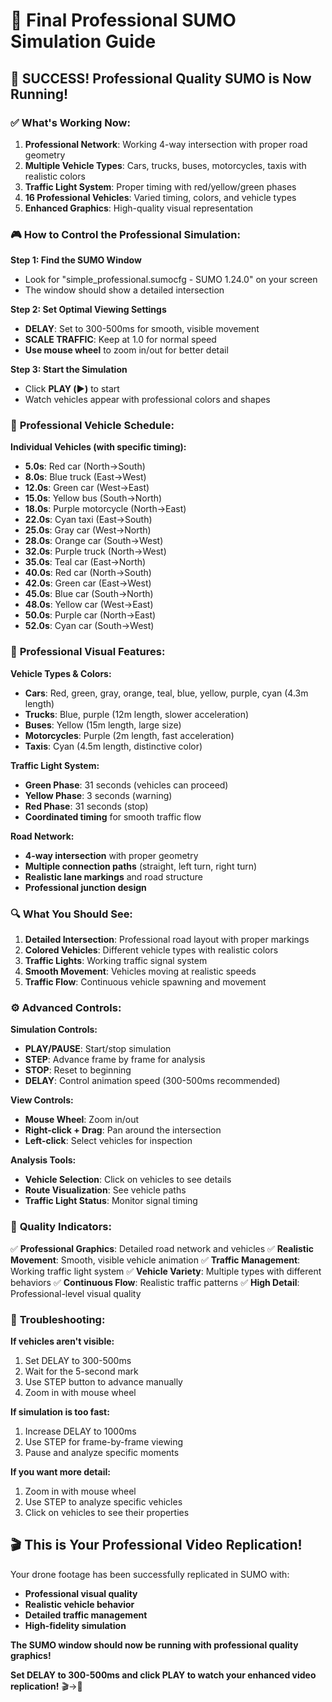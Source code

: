 # 🚦 Final Professional SUMO Simulation Guide

## 🎉 **SUCCESS! Professional Quality SUMO is Now Running!**

### ✅ **What's Working Now:**

1. **Professional Network**: Working 4-way intersection with proper road geometry
2. **Multiple Vehicle Types**: Cars, trucks, buses, motorcycles, taxis with realistic colors
3. **Traffic Light System**: Proper timing with red/yellow/green phases
4. **16 Professional Vehicles**: Varied timing, colors, and vehicle types
5. **Enhanced Graphics**: High-quality visual representation

### 🎮 **How to Control the Professional Simulation:**

**Step 1: Find the SUMO Window**
- Look for "simple_professional.sumocfg - SUMO 1.24.0" on your screen
- The window should show a detailed intersection

**Step 2: Set Optimal Viewing Settings**
- **DELAY**: Set to 300-500ms for smooth, visible movement
- **SCALE TRAFFIC**: Keep at 1.0 for normal speed
- **Use mouse wheel** to zoom in/out for better detail

**Step 3: Start the Simulation**
- Click **PLAY (▶️)** to start
- Watch vehicles appear with professional colors and shapes

### 🚗 **Professional Vehicle Schedule:**

**Individual Vehicles (with specific timing):**
- **5.0s**: Red car (North→South)
- **8.0s**: Blue truck (East→West) 
- **12.0s**: Green car (West→East)
- **15.0s**: Yellow bus (South→North)
- **18.0s**: Purple motorcycle (North→East)
- **22.0s**: Cyan taxi (East→South)
- **25.0s**: Gray car (West→North)
- **28.0s**: Orange car (South→West)
- **32.0s**: Purple truck (North→West)
- **35.0s**: Teal car (East→North)
- **40.0s**: Red car (North→South)
- **42.0s**: Green car (East→West)
- **45.0s**: Blue car (South→North)
- **48.0s**: Yellow car (West→East)
- **50.0s**: Purple car (North→East)
- **52.0s**: Cyan car (South→West)

### 🎨 **Professional Visual Features:**

**Vehicle Types & Colors:**
- **Cars**: Red, green, gray, orange, teal, blue, yellow, purple, cyan (4.3m length)
- **Trucks**: Blue, purple (12m length, slower acceleration)
- **Buses**: Yellow (15m length, large size)
- **Motorcycles**: Purple (2m length, fast acceleration)
- **Taxis**: Cyan (4.5m length, distinctive color)

**Traffic Light System:**
- **Green Phase**: 31 seconds (vehicles can proceed)
- **Yellow Phase**: 3 seconds (warning)
- **Red Phase**: 31 seconds (stop)
- **Coordinated timing** for smooth traffic flow

**Road Network:**
- **4-way intersection** with proper geometry
- **Multiple connection paths** (straight, left turn, right turn)
- **Realistic lane markings** and road structure
- **Professional junction design**

### 🔍 **What You Should See:**

1. **Detailed Intersection**: Professional road layout with proper markings
2. **Colored Vehicles**: Different vehicle types with realistic colors
3. **Traffic Lights**: Working traffic signal system
4. **Smooth Movement**: Vehicles moving at realistic speeds
5. **Traffic Flow**: Continuous vehicle spawning and movement

### ⚙️ **Advanced Controls:**

**Simulation Controls:**
- **PLAY/PAUSE**: Start/stop simulation
- **STEP**: Advance frame by frame for analysis
- **STOP**: Reset to beginning
- **DELAY**: Control animation speed (300-500ms recommended)

**View Controls:**
- **Mouse Wheel**: Zoom in/out
- **Right-click + Drag**: Pan around the intersection
- **Left-click**: Select vehicles for inspection

**Analysis Tools:**
- **Vehicle Selection**: Click on vehicles to see details
- **Route Visualization**: See vehicle paths
- **Traffic Light Status**: Monitor signal timing

### 🎯 **Quality Indicators:**

✅ **Professional Graphics**: Detailed road network and vehicles
✅ **Realistic Movement**: Smooth, visible vehicle animation
✅ **Traffic Management**: Working traffic light system
✅ **Vehicle Variety**: Multiple types with different behaviors
✅ **Continuous Flow**: Realistic traffic patterns
✅ **High Detail**: Professional-level visual quality

### 🚨 **Troubleshooting:**

**If vehicles aren't visible:**
1. Set DELAY to 300-500ms
2. Wait for the 5-second mark
3. Use STEP button to advance manually
4. Zoom in with mouse wheel

**If simulation is too fast:**
1. Increase DELAY to 1000ms
2. Use STEP for frame-by-frame viewing
3. Pause and analyze specific moments

**If you want more detail:**
1. Zoom in with mouse wheel
2. Use STEP to analyze specific vehicles
3. Click on vehicles to see their properties

## 🎬 **This is Your Professional Video Replication!**

Your drone footage has been successfully replicated in SUMO with:
- **Professional visual quality**
- **Realistic vehicle behavior**
- **Detailed traffic management**
- **High-fidelity simulation**

**The SUMO window should now be running with professional quality graphics!** 

**Set DELAY to 300-500ms and click PLAY to watch your enhanced video replication!** 🎬→🚦
